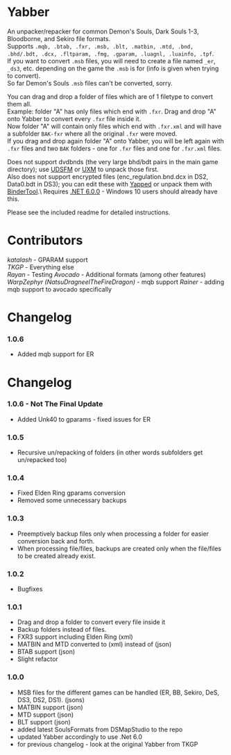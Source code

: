
# Yabber
An unpacker/repacker for common Demon's Souls, Dark Souls 1-3, Bloodborne, and Sekiro file formats.\
Supports `.mqb, .btab, .fxr, .msb, .blt, .matbin, .mtd, .bnd, .bhd/.bdt, .dcx, .fltparam, .fmg, .gparam, .luagnl, .luainfo, .tpf`.\
If you want to convert `.msb` files, you will need to create a file named `_er`, `_ds3`, etc. depending on the game the `.msb` is for (info is given when trying to convert).\
So far Demon's Souls `.msb` files can't be converted, sorry.

You can drag and drop a folder of files which are of 1 filetype to convert them all.\
Example: folder "A" has only files which end with `.fxr`. Drag and drop "A" onto Yabber to convert every `.fxr` file inside it.\
Now folder "A" will contain only files which end with `.fxr.xml` and will have a subfolder `BAK-fxr` where all the original `.fxr` were moved.\
If you drag and drop again folder "A" onto Yabber, you will be left again with `.fxr` files and two `BAK` folders - one for `.fxr` files and one for `.fxr.xml` files.

Does not support dvdbnds (the very large bhd/bdt pairs in the main game directory); use [UDSFM](https://www.nexusmods.com/darksouls/mods/1304) or [UXM](https://www.nexusmods.com/sekiro/mods/26) to unpack those first.\
Also does not support encrypted files (enc_regulation.bnd.dcx in DS2, Data0.bdt in DS3); you can edit these with [Yapped](https://www.nexusmods.com/darksouls3/mods/306) or unpack them with [BinderTool](https://github.com/Atvaark/BinderTool).\ 
Requires [.NET 6.0.0](https://dotnet.microsoft.com/en-us/download/dotnet/thank-you/runtime-6.0.8-windows-x64-installer) - Windows 10 users should already have this.

Please see the included readme for detailed instructions.

# Contributors
*katalash* - GPARAM support\
*TKGP* - Everything else\
*Rayan* - Testing
*Avocado* - Additional formats (among other features)
*WarpZephyr (NatsuDragneelTheFireDragon)* - mqb support
*Rainer* - adding mqb support to avocado specifically

# Changelog
### 1.0.6
* Added mqb support for ER 

# Changelog
### 1.0.6 - Not The Final Update
* Added Unk40 to gparams - fixed issues for ER

### 1.0.5
* Recursive un/repacking of folders (in other words subfolders get un/repacked too)

### 1.0.4
* Fixed Elden Ring gparams conversion
* Removed some unnecessary backups

### 1.0.3
* Preemptively backup files only when processing a folder for easier conversion back and forth.
* When processing file/files, backups are created only when the file/files to be created already exist.

### 1.0.2
* Bugfixes

### 1.0.1
* Drag and drop a folder to convert every file inside it
* Backup folders instead of files.
* FXR3 support including Elden Ring (xml)
* MATBIN and MTD converted to (xml) instead of (json)
* BTAB support (json)
* Slight refactor

### 1.0.0
* MSB files for the different games can be handled (ER, BB, Sekiro, DeS, DS3, DS2, DS1). (jsons)
* MATBIN support (json)
* MTD support (json)
* BLT support (json)
* added latest SoulsFormats from DSMapStudio to the repo
* updated Yabber accordingly to use .Net 6.0
* for previous changelog - look at the original Yabber from TKGP
